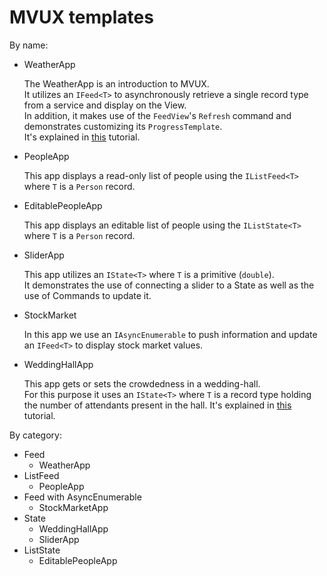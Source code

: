 # MVUX templates

By name:

- WeatherApp

    The WeatherApp is an introduction to MVUX.  
    It utilizes an `IFeed<T>` to asynchronously retrieve a single record type from a service and display on the View.  
    In addition, it makes use of the `FeedView`'s `Refresh` command and demonstrates customizing its `ProgressTemplate`.  
    It's explained in [this](https://platform.uno/docs/articles/external/uno.extensions/doc/Overview/Mvux/Overview.html) tutorial.

- PeopleApp

    This app displays a read-only list of people using the `IListFeed<T>` where `T` is a `Person` record.      

- EditablePeopleApp

    This app displays an editable list of people using the `IListState<T>` where `T` is a `Person` record.          

- SliderApp

    This app utilizes an `IState<T>` where `T` is a primitive (`double`).    
    It demonstrates the use of connecting a slider to a State as well as the use of Commands to update it.

- StockMarket

    In this app we use an `IAsyncEnumerable` to push information and update an `IFeed<T>` to display stock market values.

- WeddingHallApp

    This app gets or sets the crowdedness in a wedding-hall.  
    For this purpose it uses an `IState<T>` where `T` is a record type holding the number of attendants present in the hall.
    It's explained in [this](https://platform.uno/docs/articles/external/uno.extensions/doc/Overview/Mvux/Overview.html) tutorial.

By category:

- Feed
    - WeatherApp
- ListFeed
    - PeopleApp
- Feed with AsyncEnumerable 
    - StockMarketApp
- State
    - WeddingHallApp
    - SliderApp
- ListState
    - EditablePeopleApp